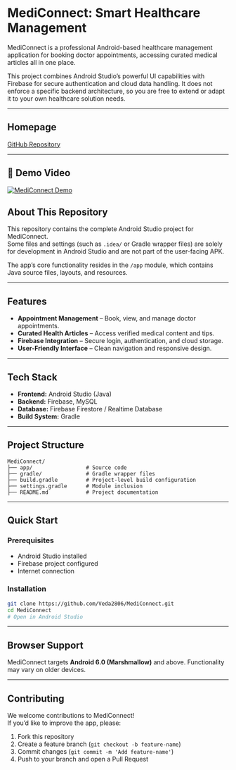 # MediConnect: Smart Healthcare Management

MediConnect is a professional Android-based healthcare management application for booking doctor appointments, accessing curated medical articles all in one place.  

This project combines Android Studio’s powerful UI capabilities with Firebase for secure authentication and cloud data handling. It does not enforce a specific backend architecture, so you are free to extend or adapt it to your own healthcare solution needs.  

---

## Homepage  
[GitHub Repository](https://github.com/Veda2806/MediConnect)  

---
## 🎥 Demo Video
[![MediConnect Demo](https://via.placeholder.com/800x450.png?text=MediConnect+Demo+Video)](https://drive.google.com/file/d/1iLCgD-F-lv-FxZujaafn6Fn4Mi0U7GGU/view?usp=sharing)


## About This Repository  
This repository contains the complete Android Studio project for MediConnect.  
Some files and settings (such as `.idea/` or Gradle wrapper files) are solely for development in Android Studio and are not part of the user-facing APK.  

The app’s core functionality resides in the `/app` module, which contains Java source files, layouts, and resources.  

---

## Features  
- **Appointment Management** – Book, view, and manage doctor appointments.  
- **Curated Health Articles** – Access verified medical content and tips.   
- **Firebase Integration** – Secure login, authentication, and cloud storage.  
- **User-Friendly Interface** – Clean navigation and responsive design.  

---

## Tech Stack  
- **Frontend:** Android Studio (Java)  
- **Backend:** Firebase, MySQL  
- **Database:** Firebase Firestore / Realtime Database  
- **Build System:** Gradle  

---

## Project Structure  
```
MediConnect/
├── app/                 # Source code
├── gradle/              # Gradle wrapper files
├── build.gradle         # Project-level build configuration
├── settings.gradle      # Module inclusion
├── README.md            # Project documentation
```

---

## Quick Start  

### Prerequisites  
- Android Studio installed  
- Firebase project configured  
- Internet connection  

### Installation  
```bash
git clone https://github.com/Veda2806/MediConnect.git
cd MediConnect
# Open in Android Studio
```

---

## Browser Support  
MediConnect targets **Android 6.0 (Marshmallow)** and above. Functionality may vary on older devices.  

---

## Contributing  
We welcome contributions to MediConnect!  
If you’d like to improve the app, please:  
1. Fork this repository  
2. Create a feature branch (`git checkout -b feature-name`)  
3. Commit changes (`git commit -m 'Add feature-name'`)  
4. Push to your branch and open a Pull Request  


